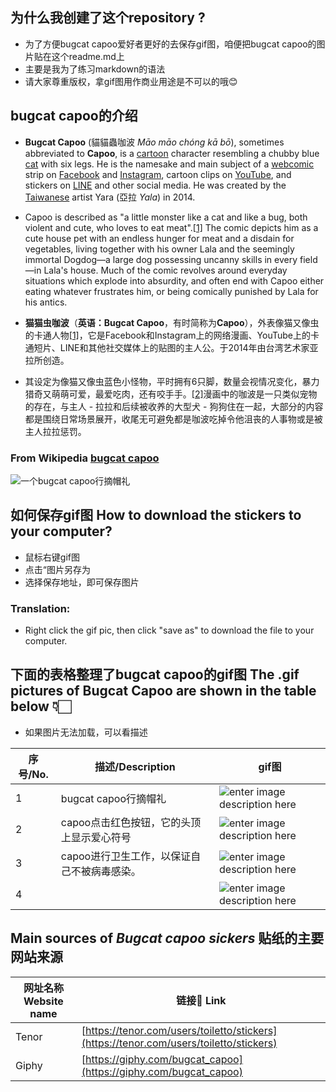 

## 为什么我创建了这个repository ?

 - 为了方便bugcat capoo爱好者更好的去保存gif图，咱便把bugcat capoo的图片贴在这个readme.md上
 - 主要是我为了练习markdown的语法
 - 请大家尊重版权，拿gif图用作商业用途是不可以的哦😊
 ## bugcat capoo的介绍
-  **Bugcat Capoo** (貓貓蟲咖波 _Māo māo chóng kā bō_), sometimes abbreviated to **Capoo**, is a [cartoon](https://en.wikipedia.org/wiki/Cartoon "Cartoon") character resembling a chubby blue [cat](https://en.wikipedia.org/wiki/Cat "Cat") with six legs. He is the namesake and main subject of a [webcomic](https://en.wikipedia.org/wiki/Webcomic "Webcomic") strip on [Facebook](https://en.wikipedia.org/wiki/Facebook "Facebook") and [Instagram](https://en.wikipedia.org/wiki/Instagram "Instagram"), cartoon clips on [YouTube](https://en.wikipedia.org/wiki/YouTube "YouTube"), and stickers on [LINE](https://en.wikipedia.org/wiki/Line_(software) "Line (software)") and other social media. He was created by the [Taiwanese](https://en.wikipedia.org/wiki/Taiwan "Taiwan") artist Yara (亞拉 _Yala_) in 2014.
- Capoo is described as "a little monster like a cat and like a bug, both violent and cute, who loves to eat meat".[[1]](https://en.wikipedia.org/wiki/Bugcat_Capoo#cite_note-1) The comic depicts him as a cute house pet with an endless hunger for meat and a disdain for vegetables, living together with his owner Lala and the seemingly immortal Dogdog—a large dog possessing uncanny skills in every field—in Lala's house. Much of the comic revolves around everyday situations which explode into absurdity, and often end with Capoo either eating whatever frustrates him, or being comically punished by Lala for his antics.
 -  **猫猫虫咖波**（**英语：Bugcat Capoo**，有时简称为**Capoo**），外表像猫又像虫的卡通人物[[1]](https://zh.wikipedia.org/wiki/%E8%B2%93%E8%B2%93%E8%9F%B2%E5%92%96%E6%B3%A2#cite_note-1)，它是Facebook和Instagram上的网络漫画、YouTube上的卡通短片、LINE和其他社交媒体上的贴图的主人公。于2014年由台湾艺术家亚拉所创造。

- 其设定为像猫又像虫蓝色小怪物，平时拥有6只脚，数量会视情况变化，暴力猎奇又萌萌可爱，最爱吃肉，还有咬手手。[[2]](https://zh.wikipedia.org/wiki/%E8%B2%93%E8%B2%93%E8%9F%B2%E5%92%96%E6%B3%A2#cite_note-2)漫画中的咖波是一只类似宠物的存在，与主人 - 拉拉和后续被收养的大型犬 - 狗狗住在一起，大部分的内容都是围绕日常场景展开，收尾无可避免都是咖波吃掉令他沮丧的人事物或是被主人拉拉惩罚。



 ### From Wikipedia [bugcat capoo](https://en.wikipedia.org/wiki/Bugcat_Capoo)
 ![一个bugcat capoo行摘帽礼](https://media0.giphy.com/media/s5pqEUOsNQISDw6Eu7/giphy.gif)

## 如何保存gif图 How to download the stickers to your computer?
 - 鼠标右键gif图
 - 点击“图片另存为
 - 选择保存地址，即可保存图片
### Translation:
 - Right click the gif pic, then click "save as" to download the file to your computer.


## 下面的表格整理了bugcat capoo的gif图 The .gif pictures of Bugcat Capoo are shown in the table below 👇🏻
- 如果图片无法加载，可以看描述

| 序号/No. |描述/Description | gif图 |
|--|--|--|
| 1 | bugcat capoo行摘帽礼 |![enter image description here](https://media0.giphy.com/media/s5pqEUOsNQISDw6Eu7/giphy.gif) |
|2|  capoo点击红色按钮，它的头顶上显示爱心符号 |![enter image description here](https://media3.giphy.com/media/IEm8kcqLVCctHJ1kWm/giphy.gif)|
|3|capoo进行卫生工作，以保证自己不被病毒感染。 |![enter image description here](https://media0.giphy.com/media/UVYGRsrSlSlYJjZaqQ/giphy.gif)|
|4||![enter image description here](https://media1.giphy.com/media/wNk71OcVtOPncxNHVT/giphy.gif)|

## Main sources of *Bugcat capoo sickers* 贴纸的主要网站来源

|    网址名称 Website name    | 链接🔗 Link |
| ----------                  |         --- |
| Tenor                       |  [https://tenor.com/users/toiletto/stickers](https://tenor.com/users/toiletto/stickers) |
| Giphy                       |  [https://giphy.com/bugcat_capoo](https://giphy.com/bugcat_capoo) |
<!--stackedit_data:
eyJoaXN0b3J5IjpbLTE0NzQ3MDUzNzksLTIwNjQ1MjY1MDQsMT
A0MDkzNjYyMF19
-->